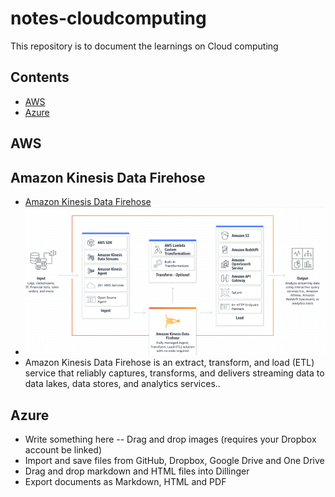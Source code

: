 # notes-cloudcomputing
This repository is to document the learnings on Cloud computing


## Contents
- [AWS](#AWS)
- [Azure](#Azure)

## AWS

## Amazon Kinesis Data Firehose

- [Amazon Kinesis Data Firehose](https://docs.aws.amazon.com/firehose/latest/dev/what-is-this-service.html) 
- ![kinesisfirehose](images/AmznDataKinesisFirehose.PNG)
- Amazon Kinesis Data Firehose is an extract, transform, and load (ETL) service that reliably captures, transforms, and delivers streaming data to data lakes, data stores, and analytics services..


## Azure

- Write something here
-- Drag and drop images (requires your Dropbox account be linked)
- Import and save files from GitHub, Dropbox, Google Drive and One Drive
- Drag and drop markdown and HTML files into Dillinger
- Export documents as Markdown, HTML and PDF
